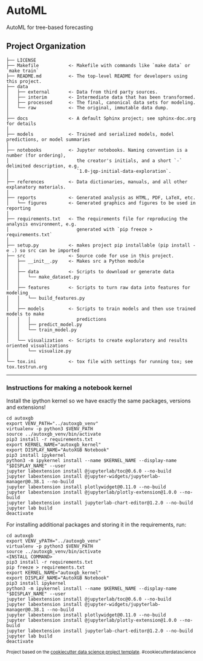AutoML
==============================

AutoML for tree-based forecasting

Project Organization
------------

    ├── LICENSE
    ├── Makefile           <- Makefile with commands like `make data` or `make train`
    ├── README.md          <- The top-level README for developers using this project.
    ├── data
    │   ├── external       <- Data from third party sources.
    │   ├── interim        <- Intermediate data that has been transformed.
    │   ├── processed      <- The final, canonical data sets for modeling.
    │   └── raw            <- The original, immutable data dump.
    │
    ├── docs               <- A default Sphinx project; see sphinx-doc.org for details
    │
    ├── models             <- Trained and serialized models, model predictions, or model summaries
    │
    ├── notebooks          <- Jupyter notebooks. Naming convention is a number (for ordering),
    │                         the creator's initials, and a short `-` delimited description, e.g.
    │                         `1.0-jqp-initial-data-exploration`.
    │
    ├── references         <- Data dictionaries, manuals, and all other explanatory materials.
    │
    ├── reports            <- Generated analysis as HTML, PDF, LaTeX, etc.
    │   └── figures        <- Generated graphics and figures to be used in reporting
    │
    ├── requirements.txt   <- The requirements file for reproducing the analysis environment, e.g.
    │                         generated with `pip freeze > requirements.txt`
    │
    ├── setup.py           <- makes project pip installable (pip install -e .) so src can be imported
    ├── src                <- Source code for use in this project.
    │   ├── __init__.py    <- Makes src a Python module
    │   │
    │   ├── data           <- Scripts to download or generate data
    │   │   └── make_dataset.py
    │   │
    │   ├── features       <- Scripts to turn raw data into features for modeling
    │   │   └── build_features.py
    │   │
    │   ├── models         <- Scripts to train models and then use trained models to make
    │   │   │                 predictions
    │   │   ├── predict_model.py
    │   │   └── train_model.py
    │   │
    │   └── visualization  <- Scripts to create exploratory and results oriented visualizations
    │       └── visualize.py
    │
    └── tox.ini            <- tox file with settings for running tox; see tox.testrun.org


--------

### Instructions for making a notebook kernel

Install the ipython kernel so we have exactly the same packages, versions and extensions!

```
cd autoxgb
export VENV_PATH="../autoxgb_venv"
virtualenv -p python3 $VENV_PATH
source ../autoxgb_venv/bin/activate
pip3 install -r requirements.txt
export KERNEL_NAME="autoxgb_kernel"
export DISPLAY_NAME="AutoXGB Notebook"
pip3 install ipykernel
python3 -m ipykernel install --name $KERNEL_NAME --display-name "$DISPLAY_NAME" --user
jupyter labextension install @jupyterlab/toc@0.6.0 --no-build
jupyter labextension install @jupyter-widgets/jupyterlab-manager@0.38.1 --no-build
jupyter labextension install plotlywidget@0.11.0 --no-build
jupyter labextension install @jupyterlab/plotly-extension@1.0.0 --no-build
jupyter labextension install jupyterlab-chart-editor@1.2.0 --no-build
jupyter lab build
deactivate
```

For installing additional packages and storing it in the requirements, run:

```
cd autoxgb
export VENV_yPATH="../autoxgb_venv"
virtualenv -p python3 $VENV_PATH
source ../autoxgb_venv/bin/activate
<INSTALL COMMAND>
pip3 install -r requirements.txt
pip freeze > requirements.txt
export KERNEL_NAME="autoxgb_kernel"
export DISPLAY_NAME="AutoXGB Notebook"
pip3 install ipykernel
python3 -m ipykernel install --name $KERNEL_NAME --display-name "$DISPLAY_NAME" --user
jupyter labextension install @jupyterlab/toc@0.6.0 --no-build
jupyter labextension install @jupyter-widgets/jupyterlab-manager@0.38.1 --no-build
jupyter labextension install plotlywidget@0.11.0 --no-build
jupyter labextension install @jupyterlab/plotly-extension@1.0.0 --no-build
jupyter labextension install jupyterlab-chart-editor@1.2.0 --no-build
jupyter lab build
deactivate
```

<p><small>Project based on the <a target="_blank" href="https://drivendata.github.io/cookiecutter-data-science/">cookiecutter data science project template</a>. #cookiecutterdatascience</small></p>
